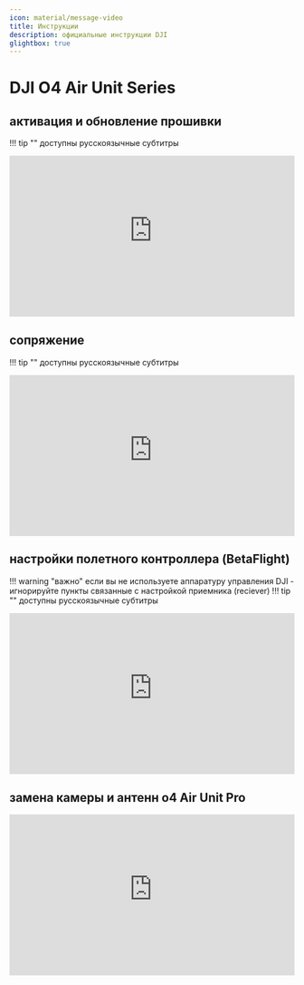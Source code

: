 ```yaml
---
icon: material/message-video
title: Инструкции
description: официальные инструкции DJI
glightbox: true
---
```

# DJI O4 Air Unit Series

## aктивация и обновление прошивки
!!! tip ""
    доступны русскоязычные субтитры
<div style="position:relative;padding-top:56.25%;"><iframe src="https://runtime.video.cloud.yandex.net/player/video/vplvp4rwyhb6tqhq6rsa?autoplay=0&mute=1" loading="lazy" style="border:0;position:absolute;top:0;height:100%;width:100%;" allow="accelerometer;gyroscope;autoplay;encrypted-media;picture-in-picture;" allowfullscreen="true"></iframe></div>

## сопряжение
!!! tip ""
    доступны русскоязычные субтитры
<div style="position:relative;padding-top:56.25%;"><iframe src="https://runtime.video.cloud.yandex.net/player/video/vplvc2oblbdmwdcrr6kw?autoplay=0&mute=1" loading="lazy" style="border:0;position:absolute;top:0;height:100%;width:100%;" allow="accelerometer;gyroscope;autoplay;encrypted-media;picture-in-picture;" allowfullscreen="true"></iframe></div>

## настройки полетного контроллера (BetaFlight)
!!! warning "важно"
    если вы не используете аппаратуру управления DJI - игнорируйте пункты связанные с настройкой приемника (reciever)
!!! tip ""
    доступны русскоязычные субтитры
<div style="position:relative;padding-top:56.25%;"><iframe src="https://runtime.video.cloud.yandex.net/player/video/vplvis4qw3bfntq56ild?autoplay=0&mute=1" loading="lazy" style="border:0;position:absolute;top:0;height:100%;width:100%;" allow="accelerometer;gyroscope;autoplay;encrypted-media;picture-in-picture;" allowfullscreen="true"></iframe></div>

## замена камеры и антенн o4 Air Unit Pro

<div style="position:relative;padding-top:56.25%;"><iframe src="https://runtime.video.cloud.yandex.net/player/video/vplvyvz44hqklq2qs27c?autoplay=0&mute=1" loading="lazy" style="border:0;position:absolute;top:0;height:100%;width:100%;" allow="accelerometer;gyroscope;autoplay;encrypted-media;picture-in-picture;" allowfullscreen="true"></iframe></div>